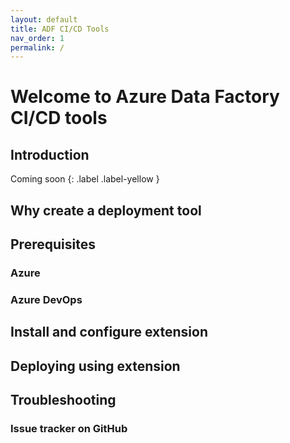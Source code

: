```yaml
---
layout: default
title: ADF CI/CD Tools
nav_order: 1
permalink: /
---
```

# Welcome to Azure Data Factory CI/CD tools

## Introduction
Coming soon {: .label .label-yellow }
## Why create a deployment tool

## Prerequisites
### Azure
### Azure DevOps

## Install and configure extension

## Deploying using extension

## Troubleshooting
### Issue tracker on GitHub
